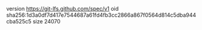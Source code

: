 version https://git-lfs.github.com/spec/v1
oid sha256:1d3a0df7d417e7544687a61fd4fb3cc2866a867f0564d814c5dba944cba525c5
size 24070
